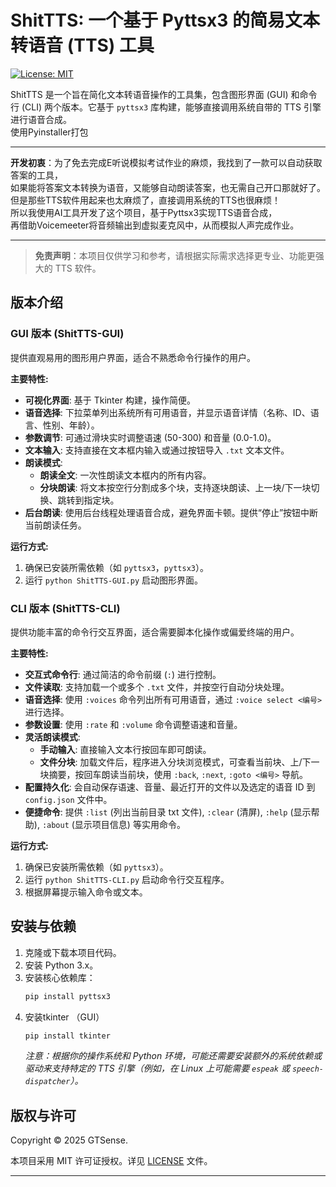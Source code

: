 # ShitTTS: 一个基于 Pyttsx3 的简易文本转语音 (TTS) 工具

[![License: MIT](https://img.shields.io/badge/License-MIT-yellow.svg)](https://github.com/SCeLees/ShitTTS/blob/main/LICENSE)

ShitTTS 是一个旨在简化文本转语音操作的工具集，包含图形界面 (GUI) 和命令行 (CLI) 两个版本。它基于 `pyttsx3` 库构建，能够直接调用系统自带的 TTS 引擎进行语音合成。  
使用Pyinstaller打包

---

**开发初衷**：为了免去完成E听说模拟考试作业的麻烦，我找到了一款可以自动获取答案的工具，  
如果能将答案文本转换为语音，又能够自动朗读答案，也无需自己开口那就好了。  
但是那些TTS软件用起来也太麻烦了，直接调用系统的TTS也很麻烦！  
所以我使用AI工具开发了这个项目，基于Pyttsx3实现TTS语音合成，  
再借助Voicemeeter将音频输出到虚拟麦克风中，从而模拟人声完成作业。

---

> **免责声明**：本项目仅供学习和参考，请根据实际需求选择更专业、功能更强大的 TTS 软件。

## 版本介绍

### GUI 版本 (ShitTTS-GUI)

提供直观易用的图形用户界面，适合不熟悉命令行操作的用户。

**主要特性:**

*   **可视化界面**: 基于 Tkinter 构建，操作简便。
*   **语音选择**: 下拉菜单列出系统所有可用语音，并显示语音详情（名称、ID、语言、性别、年龄）。
*   **参数调节**: 可通过滑块实时调整语速 (50-300) 和音量 (0.0-1.0)。
*   **文本输入**: 支持直接在文本框内输入或通过按钮导入 `.txt` 文本文件。
*   **朗读模式**:
    *   **朗读全文**: 一次性朗读文本框内的所有内容。
    *   **分块朗读**: 将文本按空行分割成多个块，支持逐块朗读、上一块/下一块切换、跳转到指定块。
*   **后台朗读**: 使用后台线程处理语音合成，避免界面卡顿。提供“停止”按钮中断当前朗读任务。

**运行方式:**

1.  确保已安装所需依赖（如 `pyttsx3`，`pyttsx3`）。
2.  运行 `python ShitTTS-GUI.py` 启动图形界面。

### CLI 版本 (ShitTTS-CLI)

提供功能丰富的命令行交互界面，适合需要脚本化操作或偏爱终端的用户。

**主要特性:**

*   **交互式命令行**: 通过简洁的命令前缀 (`:`) 进行控制。
*   **文件读取**: 支持加载一个或多个 `.txt` 文件，并按空行自动分块处理。
*   **语音选择**: 使用 `:voices` 命令列出所有可用语音，通过 `:voice select <编号>` 进行选择。
*   **参数设置**: 使用 `:rate` 和 `:volume` 命令调整语速和音量。
*   **灵活朗读模式**:
    *   **手动输入**: 直接输入文本行按回车即可朗读。
    *   **文件分块**: 加载文件后，程序进入分块浏览模式，可查看当前块、上/下一块摘要，按回车朗读当前块，使用 `:back`, `:next`, `:goto <编号>` 导航。
*   **配置持久化**: 会自动保存语速、音量、最近打开的文件以及选定的语音 ID 到 `config.json` 文件中。
*   **便捷命令**: 提供 `:list` (列出当前目录 txt 文件), `:clear` (清屏), `:help` (显示帮助), `:about` (显示项目信息) 等实用命令。

**运行方式:**

1.  确保已安装所需依赖（如 `pyttsx3`）。
2.  运行 `python ShitTTS-CLI.py` 启动命令行交互程序。
3.  根据屏幕提示输入命令或文本。

## 安装与依赖

1.  克隆或下载本项目代码。
2.  安装 Python 3.x。
3.  安装核心依赖库：
    ```bash
    pip install pyttsx3
    ```
4. 安装tkinter （GUI）
   ```bash
   pip install tkinter
   ```
    *注意：根据你的操作系统和 Python 环境，可能还需要安装额外的系统依赖或驱动来支持特定的 TTS 引擎（例如，在 Linux 上可能需要 `espeak` 或 `speech-dispatcher`）。*

## 版权与许可

Copyright © 2025 GTSense.

本项目采用 MIT 许可证授权。详见 [LICENSE](https://github.com/SCeLees/ShitTTS/blob/main/LICENSE) 文件。

---
